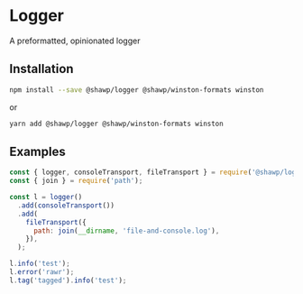 # Logger

A preformatted, opinionated logger

## Installation

```bash
npm install --save @shawp/logger @shawp/winston-formats winston
```
or
```bash
yarn add @shawp/logger @shawp/winston-formats winston
```

## Examples

```javascript
const { logger, consoleTransport, fileTransport } = require('@shawp/logger');
const { join } = require('path');

const l = logger()
  .add(consoleTransport())
  .add(
    fileTransport({
      path: join(__dirname, 'file-and-console.log'),
    }),
  );

l.info('test');
l.error('rawr');
l.tag('tagged').info('test');
```

